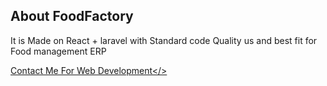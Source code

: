 

## About FoodFactory

It is Made on React + laravel with Standard code Quality us and best fit for Food management ERP

<a href ="https://shahreyar.in/">Contact Me For Web Development</>